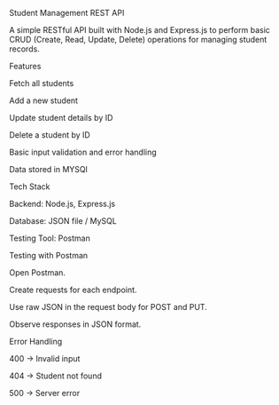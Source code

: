 Student Management REST API

A simple RESTful API built with Node.js and Express.js to perform basic CRUD (Create, Read, Update, Delete) operations for managing student records.

Features

Fetch all students

Add a new student

Update student details by ID

Delete a student by ID

Basic input validation and error handling

Data stored in MYSQl

Tech Stack

Backend: Node.js, Express.js

Database: JSON file / MySQL

Testing Tool: Postman

Testing with Postman

Open Postman.

Create requests for each endpoint.

Use raw JSON in the request body for POST and PUT.

Observe responses in JSON format.

Error Handling

400 → Invalid input

404 → Student not found

500 → Server error
